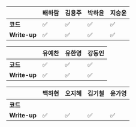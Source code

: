 |              | 배하람 | 김용주 | 박하윤 | 지승윤 |
| ------------ | ------ | ------ | ------ | ------|
| **코드**     |:white_check_mark:| :white_check_mark: |  ✅	      | :white_check_mark: |
| **Write-up** |:white_check_mark:| :white_check_mark: | ✅	       | :white_check_mark:|

| 				| 유예찬 | 유한영 | 강동인 |
| ------------  | ------ | ------ | ------ |
| **코드** 	   |:white_check_mark:|:white_check_mark:|✅		 |
| **Write-up** |:white_check_mark:|:white_check_mark:|	✅	  |

|              | 백하현 | 오지혜 | 김기철 | 윤가영 |
| ------------ | ------ | ------ | ------ | ------------ |
| **코드**     ||  |        |        |
| **Write-up** |:white_check_mark:| :white_check_mark:   |   :white_check_mark:    |  :white_check_mark:      |


